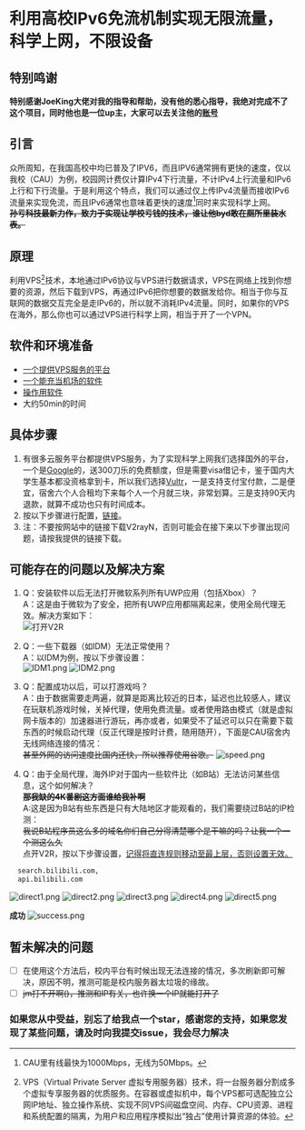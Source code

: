 # 利用高校IPv6免流机制实现无限流量，科学上网，不限设备

## 特别鸣谢

   **特别感谢JoeKing大佬对我的指导和帮助，没有他的悉心指导，我绝对完成不了这个项目，同时他也是一位up主，大家可以去关注他的[账号](https://space.bilibili.com/501725110?spm_id_from=333.337.0.0)**

## 引言

  众所周知，在我国高校中均已普及了IPV6，而且IPV6通常拥有更快的速度，仅以我校（CAU）为例，校园网计费仅计算IPv4下行流量，不计IPv4上行流量和IPv6上行和下行流量。于是利用这个特点，我们可以通过仅上传IPv4流量而接收IPv6流量来实现免流，而且IPv6通常也意味着更快的速度[^1]同时来实现科学上网。  
  ~~**孙亏科技最新力作，致力于实现让学校亏钱的技术，谁让他byd敢在厕所里装水表。**~~  

## 原理

利用VPS[^2]技术，本地通过IPv6协议与VPS进行数据请求，VPS在网络上找到你想要的资源，然后下载到VPS，再通过IPv6把你想要的数据发给你。相当于你与互联网的数据交互完全是走IPv6的，所以就不消耗IPv4流量。同时，如果你的VPS在海外，那么你也可以通过VPS进行科学上网，相当于开了一个VPN。  

## 软件和环境准备

* [一个提供VPS服务的平台](https://my.vultr.com/)
* [一个能充当机场的软件](https://github.com/2dust/v2rayN/releases)
* [操作用软件](https://www.chiark.greenend.org.uk/~sgtatham/putty/latest.html)
* 大约50min的时间

## 具体步骤

1. 有很多云服务平台都提供VPS服务，为了实现科学上网我们选择国外的平台，一个是[Google](https://cloud.google.com/)的，送300刀乐的免费额度，但是需要visa借记卡，鉴于国内大学生基本都没资格拿到卡，所以我们选择[Vultr](https://my.vultr.com/)，一是支持支付宝付款，二是便宜，宿舍六个人合租均下来每个人一个月就三块，非常划算。三是支持90天内退款，就算不成功也只有时间成本。
2. 按以下步骤进行配置，[链接](https://www.jixing.one/vps/get-a-vps/)。
3. 注：不要按网站中的链接下载V2rayN，否则可能会在接下来以下步骤出现问题，请按我提供的链接下载。

## 可能存在的问题以及解决方案

1. Q：安装软件以后无法打开微软系列所有UWP应用（包括Xbox）？  
   A：这是由于微软为了安全，把所有UWP应用都隔离起来，使用全局代理无效。解决方案如下：  
   ![打开V2R](https://s2.loli.net/2024/08/29/aPtUpi7IJgYrdsb.png)

2. Q：一些下载器（如IDM）无法正常使用？  
   A：以IDM为例，按以下步骤设置：  
   ![IDM1.png](https://s2.loli.net/2024/08/29/o2nMpZD4qSL9IsA.png)
   ![IDM2.png](https://s2.loli.net/2024/08/29/ulY7OXdjgHqzEtn.png)

3. Q：配置成功以后，可以打游戏吗？  
   A：由于数据需要走两遍，就算是距离比较近的日本，延迟也比较感人，建议在玩联机游戏时候，关掉代理，使用免费流量。或者使用路由模式（就是虚拟网卡版本的）加速器进行游玩，再亦或者，如果受不了延迟可以只在需要下载东西的时候启动代理（反正代理是按时计费，随用随开），下面是CAU宿舍内无线网络连接的情况：  
   ~~甚至外网的访问速度比国内还快，所以推荐使用谷歌。~~
   ![speed.png](https://s2.loli.net/2024/08/29/Ht5JDLYO274QAsP.png)

4. Q：由于全局代理，海外IP对于国内一些软件比（如B站）无法访问某些信息，这个如何解决？  
   ~~**那我缺的4K番剧这方面谁给我补啊**~~  
   A:这是因为B站有些东西是只有大陆地区才能观看的，我们需要绕过B站的IP检测：  
   ~~我说B站程序员这么多的域名你们自己分得清楚哪个是干嘛的吗？让我一个一个测这么久~~  
   点开V2R，按以下步骤设置，<u>记得将直连规则移动至最上层，否则设置无效。</u>  

``` html
  search.bilibili.com,
  api.bilibili.com
```

![direct1.png](https://s2.loli.net/2024/08/30/i7j5XLkPK3TONVQ.png)
![direct2.png](https://s2.loli.net/2024/08/30/KlLDZvuXB6qsYxf.png)
![direct3.png](https://s2.loli.net/2024/08/30/na7s1XMAxzqlLWO.png)
![direct4.png](https://s2.loli.net/2024/08/30/dusN9Cb5g72nQO4.png)
![direct5.png](https://s2.loli.net/2024/08/30/fKVWCHBangYqiJ2.png)

**成功**
![success.png](https://s2.loli.net/2024/08/30/VQOzt4vT3mhRekY.png)

## 暂未解决的问题

* [ ] 在使用这个方法后，校内平台有时候出现无法连接的情况，多次刷新即可解决，原因不明，推测可能是校内服务器太垃圾的缘故。
* [ ] ~~jm打不开啊()，推测和IP有关，也许换一个IP就能打开了~~

### 如果您从中受益，别忘了给我点一个star，感谢您的支持，如果您发现了某些问题，请及时向我提交issue，我会尽力解决

[^1]: CAU里有线最快为1000Mbps，无线为50Mbps。  
[^2]:VPS（Virtual Private Server 虚拟专用服务器）技术，将一台服务器分割成多个虚拟专享服务器的优质服务。在容器或虚拟机中，每个VPS都可选配独立公网IP地址、独立操作系统、实现不同VPS间磁盘空间、内存、CPU资源、进程和系统配置的隔离，为用户和应用程序模拟出“独占”使用计算资源的体验。
